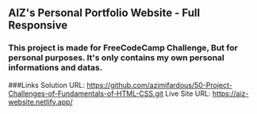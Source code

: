 ## AIZ's Personal Portfolio Website - Full Responsive


### This project is made for FreeCodeCamp Challenge, But for personal purposes. It's only contains my own personal informations and datas. 


###Links
Solution URL: https://github.com/azimifardous/50-Project-Challenges-of-Fundamentals-of-HTML-CSS.git
Live Site URL: https://aiz-website.netlify.app/
